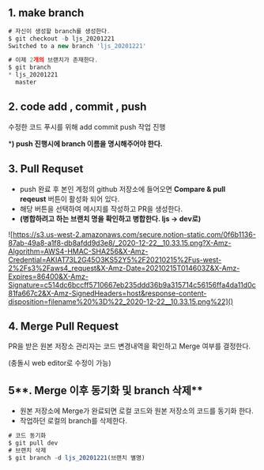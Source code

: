 ## 1. make branch

```jsx
# 자신이 생성할 branch를 생성한다.
$ git checkout -b ljs_20201221
Switched to a new branch 'ljs_20201221'

# 이제 2개의 브랜치가 존재한다.
$ git branch
* ljs_20201221
  master
```

## 2. code add , commit , push

수정한 코드 푸시를 위해 add commit push 작업 진행

***) push 진행시에 branch 이름을 명시해주어야 한다.**

## 3. Pull Requset

- push 완료 후 본인 계정의 github 저장소에 들어오면 **Compare & pull reqeust** 버튼이 활성화 되어 있다.
- 해당 버튼을 선택하여 메시지를 작성하고 PR을 생성한다.
- **(병합하려고 하는 브랜치 명을 확인하고 병합한다. ljs → dev로)**

![https://s3.us-west-2.amazonaws.com/secure.notion-static.com/0f6b1136-87ab-49a8-a1f8-db8afdd9d3e8/_2020-12-22__10.33.15.png?X-Amz-Algorithm=AWS4-HMAC-SHA256&X-Amz-Credential=AKIAT73L2G45O3KS52Y5%2F20210215%2Fus-west-2%2Fs3%2Faws4_request&X-Amz-Date=20210215T014603Z&X-Amz-Expires=86400&X-Amz-Signature=c514dc6bccff5710667eb235ddd36b9a315714c56156ffa4da11d0c81fa667c2&X-Amz-SignedHeaders=host&response-content-disposition=filename%20%3D%22_2020-12-22__10.33.15.png%22]()

## 4. Merge Pull Request

PR을 받은 원본 저장소 관리자는 코드 변경내역을 확인하고 Merge 여부를 결정한다.

(충돌시 web editor로 수정이 가능)

## 5**. Merge 이후 동기화 및 branch 삭제**

- 원본 저장소에 Merge가 완료되면 로컬 코드와 원본 저장소의 코드를 동기화 한다.
- 작업하던 로컬의 branch를 삭제한다.

```jsx
# 코드 동기화
$ git pull dev 
# 브랜치 삭제
$ git branch -d ljs_20201221(브랜치 별명)
```